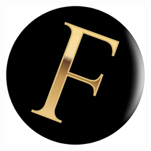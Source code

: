 <a href='https://github.com/guapcrypto/Guapcoin/releases' target='_blank'>
<img src='https://raw.githubusercontent.com/Shinoa-Fores/Flopcoin/master/src/qt/res/icons/FLOPCOINAVATAR.png'></img>
</a>
